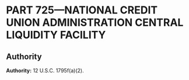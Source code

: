 # PART 725—NATIONAL CREDIT UNION ADMINISTRATION CENTRAL LIQUIDITY FACILITY


## Authority

**Authority:** 12 U.S.C. 1795f(a)(2).


